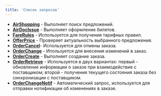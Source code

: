 ```yaml
---
title: 'Список запросов'
---
```


-   [**AirShopping**](/ndc/request-list/airshopping) - Выполняет поиск предложений.
-   [**AirDocIssue**](/ndc/request-list/airdocissue)  - Выполняет оформление билетов.
-   [**FareRules**](/ndc/request-list/farerules) - Используется для получения тарифных правил.
-   [**OfferPrice**](/ndc/request-list/offerprice) - Проверяет актуальность выбранного предложения.
-   [**OrderCancel**](/ndc/request-list/ordercancel)- Используется для отмены заказа. 
-   [**OrderChange**](/ndc/request-list/orderchange) - Ипользуется для внесения изменений в заказ.
-   [**OrderCreate**](/ndc/request-list/ordercreate) - Выполняет создание заказа.
-   [**OrderRetrieve**](/ndc/request-list/orderretrieve) - Используется в двух вариантах: первый - обновление информации о заказе при взаимодействие с поставщиком; второй - получения текущего состояния заказа без синхронизации с поставщиком.
-   [**OrderChangeNotif**](/ndc/request-list/orderchangenotif) - Автоматический запрос, используется для отправки нотификации об изменениях в заказе.
